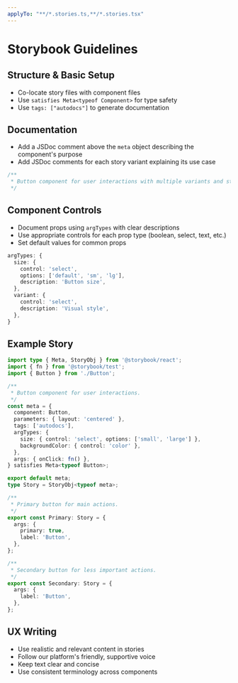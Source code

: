 ```yaml
---
applyTo: "**/*.stories.ts,**/*.stories.tsx"
---
```

# Storybook Guidelines

## Structure & Basic Setup

- Co-locate story files with component files
- Use `satisfies Meta<typeof Component>` for type safety
- Use `tags: ["autodocs"]` to generate documentation

## Documentation

- Add a JSDoc comment above the `meta` object describing the component's purpose
- Add JSDoc comments for each story variant explaining its use case

```typescript
/**
 * Button component for user interactions with multiple variants and states.
 */
```

## Component Controls

- Document props using `argTypes` with clear descriptions
- Use appropriate controls for each prop type (boolean, select, text, etc.)
- Set default values for common props

```typescript
argTypes: {
  size: { 
    control: 'select',
    options: ['default', 'sm', 'lg'],
    description: 'Button size',
  },
  variant: { 
    control: 'select', 
    description: 'Visual style',
  },
}
```

## Example Story

```typescript
import type { Meta, StoryObj } from '@storybook/react';
import { fn } from '@storybook/test';
import { Button } from './Button';

/**
 * Button component for user interactions.
 */
const meta = {
  component: Button,
  parameters: { layout: 'centered' },
  tags: ['autodocs'],
  argTypes: {
    size: { control: 'select', options: ['small', 'large'] },
    backgroundColor: { control: 'color' },
  },
  args: { onClick: fn() },
} satisfies Meta<typeof Button>;

export default meta;
type Story = StoryObj<typeof meta>;

/**
 * Primary button for main actions.
 */
export const Primary: Story = {
  args: {
    primary: true,
    label: 'Button',
  },
};

/**
 * Secondary button for less important actions.
 */
export const Secondary: Story = {
  args: {
    label: 'Button',
  },
};
```

## UX Writing

- Use realistic and relevant content in stories
- Follow our platform's friendly, supportive voice
- Keep text clear and concise
- Use consistent terminology across components
